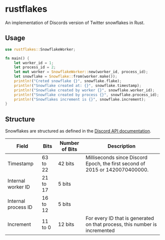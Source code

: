 # rustflakes
An implementation of Discords version of Twitter snowflakes in Rust.

## Usage
```rust
use rustflakes::SnowflakeWorker;

fn main() {
    let worker_id = 1;
    let process_id = 2;
    let mut worker = SnowflakeWorker::new(worker_id, process_id);
    let snowflake = Snowflake::from(worker.make());
    println!("Creted snowflake {}", snowflake.flake);
    println!("Snowflake created at: {}", snowflake.timestamp);
    println!("Snowflake created by worker {}", snowflake.worker_id);
    println!("Snowflake created by process {}", snowflake.process_id);
    println!("Snowflakes increment is {}", snowflake.increment);
}
```
## Structure
Snowflakes are structured as defined in the [Discord API documentation](https://discord.com/developers/docs/reference#snowflakes-snowflake-id-format-structure-left-to-right).

Field               | Bits     | Number of Bits | Description
--------------------|----------|----------------|------------
Timestamp           | 63 to 22 | 42 bits        | Milliseconds since Discord Epoch, the first second of 2015 or 1420070400000.
Internal worker ID  | 21 to 17 | 5 bits         |
Internal process ID | 16 to 12 | 5 bits         |
Increment           | 11 to 0  | 12 bits        | For every ID that is generated on that process, this number is incremented
